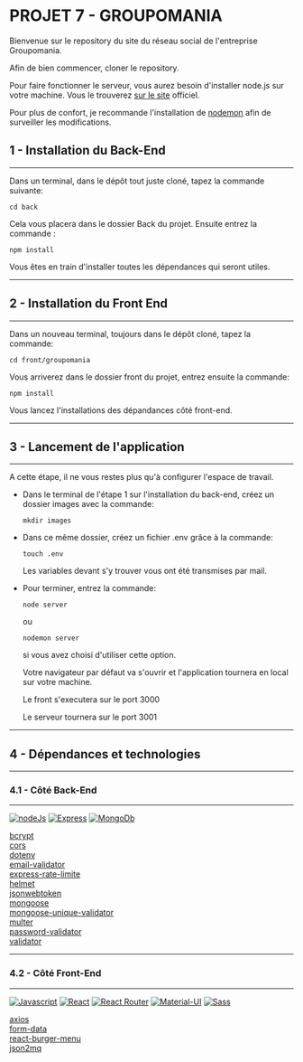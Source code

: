 # PROJET 7 - GROUPOMANIA

Bienvenue sur le repository du site du réseau social de l'entreprise Groupomania.

Afin de bien commencer, cloner le repository. 

Pour faire fonctionner le serveur, vous aurez besoin d'installer node.js sur votre machine. Vous le trouverez [sur le site](https://nodejs.org/en/) officiel.

Pour plus de confort, je recommande l'installation de [nodemon](https://www.npmjs.com/package/nodemon) afin de surveiller les modifications.
## 1 - Installation du Back-End
***
Dans un terminal, dans le dépôt tout juste cloné,  tapez la commande suivante:

`cd back`

Cela vous placera dans le dossier Back du projet. Ensuite entrez la commande :

`npm install`

Vous êtes en train  d'installer toutes les dépendances qui seront utiles.
***
## 2 - Installation du Front End
***
Dans un nouveau terminal, toujours dans le dépôt cloné, tapez la commande:

`cd front/groupomania`

Vous arriverez dans le dossier front du projet, entrez ensuite la commande:

`npm install`

Vous lancez l'installations des dépandances côté front-end.
***
## 3 - Lancement de l'application
***
A cette étape, il ne vous restes plus qu'à configurer l'espace de travail. 

- Dans le terminal de l'étape 1 sur l'installation du back-end, créez un dossier images avec la commande: 

    `mkdir images`

- Dans ce même dossier, créez un fichier .env grâce à la commande:

    `touch .env`

    Les variables devant s'y trouver vous ont été transmises par mail.

- Pour terminer, entrez la commande:

    `node server`  

    ou  

    `nodemon server`    

    si vous avez choisi d'utiliser cette option.

    Votre navigateur par défaut va s'ouvrir et l'application tournera en local sur votre machine.

    Le front s'executera sur le port 3000 

    Le serveur tournera sur le port 3001

***
## 4 - Dépendances et technologies
***
### 4.1 - Côté Back-End
***
[![nodeJs](https://img.shields.io/badge/Node.js-43853D?style=for-the-badge&logo=node.js&logoColor=white)](https://nodejs.org/en/)
[![Express](https://img.shields.io/badge/Express.js-404D59?style=for-the-badge)](https://expressjs.com/fr/)
[![MongoDb](https://img.shields.io/badge/MongoDB-4EA94B?style=for-the-badge&logo=mongodb&logoColor=white)](https://www.mongodb.com/atlas/database)

[bcrypt](https://www.bcrypt.fr/)  
[cors](https://www.npmjs.com/package/cors)  
[dotenv](https://www.npmjs.com/package/dotenv)  
[email-validator](https://www.npmjs.com/package/email-validator)  
[express-rate-limite](https://www.npmjs.com/package/express-rate-limite)  
[helmet](https://www.npmjs.com/package/helmet)  
[jsonwebtoken](https://www.npmjs.com/package/jsonwebtoken)  
[mongoose](https://www.npmjs.com/package/mongoose)  
[mongoose-unique-validator](https://www.npmjs.com/package/mongoose-unique-validator)  
[multer](https://www.npmjs.com/package/multer)   
[password-validator](https://www.npmjs.com/package/password-validator)  
[validator](https://www.npmjs.com/package/validator)  


***
### 4.2 - Côté Front-End
***
[![Javascript](https://img.shields.io/badge/JavaScript-323330?style=for-the-badge&logo=javascript&logoColor=F7DF1E)](https://developer.mozilla.org/fr/docs/Web/JavaScript)
[![React](https://img.shields.io/badge/React-20232A?style=for-the-badge&logo=react&logoColor=61DAFB)](https://fr.reactjs.org/) 
[![React Router](https://img.shields.io/badge/React_Router-CA4245?style=for-the-badge&logo=react-router&logoColor=white)](https://reactrouter.com/en/main)
[![Material-UI](https://img.shields.io/badge/Material--UI-0081CB?style=for-the-badge&logo=material-ui&logoColor=white)](https://mui.com/)
[![Sass](https://img.shields.io/badge/Sass-CC6699?style=for-the-badge&logo=sass&logoColor=white)](https://sass-lang.com/)

[axios](https://www.npmjs.com/package/axios)  
[form-data](https://www.npmjs.com/package/form-data)  
[react-burger-menu](https://www.npmjs.com/package/react-burger-menu)  
[json2mq](https://www.npmjs.com/package/json2mq)